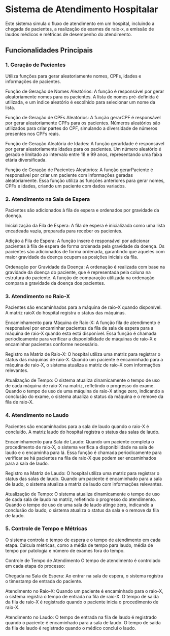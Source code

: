 # Sistema de Atendimento Hospitalar

Este sistema simula o fluxo de atendimento em um hospital, incluindo a chegada de pacientes, a realização de exames de raio-x, a emissão de laudos médicos e métricas de desempenho do atendimento.

## Funcionalidades Principais

### 1. Geração de Pacientes
Utiliza funções para gerar aleatoriamente nomes, CPFs, idades e informações de pacientes.

Função de Geração de Nomes Aleatórios:
A função é responsável por gerar aleatoriamente nomes para os pacientes. A lista de nomes pré-definida é utilizada, e um índice aleatório é escolhido para selecionar um nome da lista.

Função de Geração de CPFs Aleatórios:
A função gerarCPF é responsável por gerar aleatoriamente CPFs para os pacientes. Números aleatórios são utilizados para criar partes do CPF, simulando a diversidade de números presentes nos CPFs reais. 

Função de Geração Aleatória de Idades:
A função gerarIdade é responsável por gerar aleatoriamente idades para os pacientes. Um número aleatório é gerado e limitado ao intervalo entre 18 e 99 anos, representando uma faixa etária diversificada.

Função de Geração de Pacientes Aleatórios:
A função gerarPaciente é responsável por criar um paciente com informações geradas aleatoriamente. Essa função utiliza as funções anteriores para gerar nomes, CPFs e idades, criando um paciente com dados variados.

### 2. Atendimento na Sala de Espera
Pacientes são adicionados à fila de espera e ordenados por gravidade da doença.

Inicialização da Fila de Espera:
A fila de espera é inicializada como uma lista encadeada vazia, preparada para receber os pacientes.

Adição à Fila de Espera:
A função insere é responsável por adicionar pacientes à fila de espera de forma ordenada pela gravidade da doença. Os pacientes são adicionados de forma ordenada, garantindo que aqueles com maior gravidade da doença ocupem as posições iniciais da fila. 

Ordenação por Gravidade da Doença:
A ordenação é realizada com base na gravidade da doença do paciente, que é representada pela coluna na estrutura do paciente. A função de comparação utilizada na ordenação compara a gravidade da doença dos pacientes.

### 3. Atendimento no Raio-X
Pacientes são encaminhados para a máquina de raio-X quando disponível. A matriz raioX do hospital registra o status das máquinas.

Encaminhamento para Máquina de Raio-X:
A função fila de atendimento é responsável por encaminhar pacientes da fila de sala de espera para a máquina de raio-X quando esta está disponível. Essa função é chamada periodicamente para verificar a disponibilidade de máquinas de raio-X e encaminhar pacientes conforme necessário.

Registro na Matriz de Raio-X:
O hospital utiliza uma matriz para registrar o status das máquinas de raio-X. Quando um paciente é encaminhado para a máquina de raio-X, o sistema atualiza a matriz de raio-X com informações relevantes.

Atualização de Tempo:
O sistema atualiza dinamicamente o tempo de uso de cada máquina de raio-X na matriz, refletindo o progresso do exame. Quando o tempo de uso de uma máquina de raio-X atinge zero, indicando a conclusão do exame, o sistema atualiza o status da máquina e o remove da fila de raio-X.

### 4. Atendimento no Laudo
Pacientes são encaminhados para a sala de laudo quando o raio-X é concluído. A matriz laudo do hospital registra o status das salas de laudo.

Encaminhamento para Sala de Laudo:
Quando um paciente completa o procedimento de raio-X, o sistema verifica a disponibilidade na sala de laudo e o encaminha para lá. Essa função é chamada periodicamente para verificar se há pacientes na fila de raio-X que podem ser encaminhados para a sala de laudo.

Registro na Matriz de Laudo:
O hospital utiliza uma matriz para registrar o status das salas de laudo. Quando um paciente é encaminhado para a sala de laudo, o sistema atualiza a matriz de laudo com informações relevantes.

Atualização de Tempo:
O sistema atualiza dinamicamente o tempo de uso de cada sala de laudo na matriz, refletindo o progresso do atendimento. Quando o tempo de uso de uma sala de laudo atinge zero, indicando a conclusão do laudo, o sistema atualiza o status da sala e o remove da fila de laudo. 

### 5. Controle de Tempo e Métricas
O sistema controla o tempo de espera e o tempo de atendimento em cada etapa. Calcula métricas, como a média de tempo para laudo, média de tempo por patologia e número de exames fora do tempo.

Controle de Tempo de Atendimento
O tempo de atendimento é controlado em cada etapa do processo:

Chegada na Sala de Espera:
Ao entrar na sala de espera, o sistema registra o timestamp de entrada do paciente.

Atendimento no Raio-X:
Quando um paciente é encaminhado para o raio-X, o sistema registra o tempo de entrada na fila de raio-X.
O tempo de saída da fila de raio-X é registrado quando o paciente inicia o procedimento de raio-X.

Atendimento no Laudo:
O tempo de entrada na fila de laudo é registrado quando o paciente é encaminhado para a sala de laudo.
O tempo de saída da fila de laudo é registrado quando o médico conclui o laudo.
